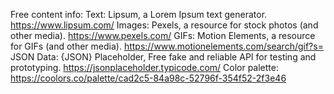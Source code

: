 Free content info: 
Text: Lipsum, a Lorem Ipsum text generator. https://www.lipsum.com/
Images: Pexels, a resource for stock photos (and other media). https://www.pexels.com/
GIFs: Motion Elements, a resource for GIFs (and other media). https://www.motionelements.com/search/gif?s=
JSON Data: {JSON} Placeholder, Free fake and reliable API for testing and prototyping. https://jsonplaceholder.typicode.com/
Color palette: https://coolors.co/palette/cad2c5-84a98c-52796f-354f52-2f3e46
